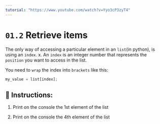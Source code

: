 ```yaml
---
tutorial: "https://www.youtube.com/watch?v=Yyo3cP3zyT4"
---
```


# `01.2` Retrieve items

The only way of accessing a particular element in an `list`(in python), is using an `index`.
x.
An `index` is an integer number that represents the `position` you want to access in the list.

You need to `wrap` the index into `brackets` like this:

```js
my_value = list[index];
```

## 📝 Instructions:

1. Print on the console the 1st element of the list

2. Print on the console the 4th element of the list
